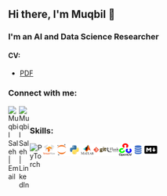 ## Hi there, I'm Muqbil 👋

### I'm an AI and Data Science Researcher


#### CV:

- [PDF](https://drive.google.com/file/d/1-cQeBTqxpJ1aj7Ovf63_2fcCUgbo1URI/view?usp=sharing)


### Connect with me:

[<img align="left" alt="Muqbil Saleh | Email" width="22px" src="https://upload.wikimedia.org/wikipedia/commons/7/7e/Gmail_icon_%282020%29.svg" />][email]
[<img align="left" alt="Muqbil Saleh | LinkedIn" width="22px" src="https://us-central1-iconscout-1539.cloudfunctions.net/iconscout-gcp-functions-production-download?name=linkedin&download=1&url=https%3A%2F%2Fcdn.iconscout.com%2Ficon%2Ffree%2Fpng-24%2F461814.png&width=24&height=24" />][linkedin]
<br />

### Skills:

<img align="left" alt="PyTorch" width="26px" src="https://pytorch.org/assets/images/pytorch-logo.png" />
<img align="left" alt="Tensorflow" width="26px" src="https://raw.githubusercontent.com/github/explore/master/topics/tensorflow/tensorflow.png" />
<img align="left" alt="Jupyter Notebook" width="26px" src="https://raw.githubusercontent.com/github/explore/master/topics/jupyter-notebook/jupyter-notebook.png" />
<img align="left" alt="Python" width="26px" src="https://raw.githubusercontent.com/github/explore/master/topics/python/python.png" />
<img align="left" alt="Matlab" width="26px" src="https://raw.githubusercontent.com/github/explore/master/topics/matlab/matlab.png" />
<img align="left" alt="Git" width="26px" src="https://raw.githubusercontent.com/github/explore/master/topics/git/git.png" />
<img align="left" alt="Flask" width="26px" src="https://raw.githubusercontent.com/github/explore/master/topics/flask/flask.png" />
<img align="left" alt="OpenCV" width="26px" src="https://raw.githubusercontent.com/github/explore/master/topics/opencv/opencv.png" />
<img align="left" alt="SQL" width="26px" src="https://raw.githubusercontent.com/github/explore/master/topics/sql/sql.png" />
<img align="left" alt="Markdown" width="26px" src="https://raw.githubusercontent.com/github/explore/master/topics/markdown/markdown.png" />

<br />
<br />

##


[email]: imuqbil@gmail.com
[linkedin]: https://www.linkedin.com/in/muqbil/
